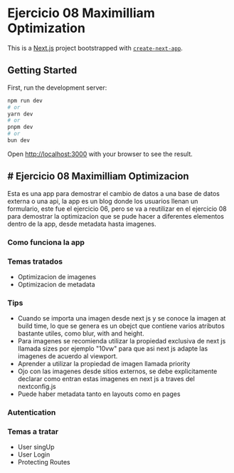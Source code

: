 # Ejercicio 08 Maximilliam Optimization

This is a [Next.js](https://nextjs.org) project bootstrapped with [`create-next-app`](https://nextjs.org/docs/app/api-reference/cli/create-next-app).

## Getting Started

First, run the development server:

```bash
npm run dev
# or
yarn dev
# or
pnpm dev
# or
bun dev
```

Open [http://localhost:3000](http://localhost:3000) with your browser to see the result.

## # Ejercicio 08 Maximilliam Optimizacion

Esta es una app para demostrar el cambio de datos a una base de datos externa o una api, la app es un blog donde los usuarios llenan un formulario, este fue el ejercicio 06, pero se va a reutilizar en el ejercicio 08 para demostrar la optimizacion que se pude hacer a diferentes elementos dentro de la app, desde metadata hasta imagenes.

### Como funciona la app

### Temas tratados

- Optimizacion de imagenes
- Optimizacion de metadata

### Tips

- Cuando se importa una imagen desde next js y se conoce la imagen at build time, lo que se genera es un obejct que contiene varios atributos bastante utiles, como blur, with and height.
- Para imagenes se recomienda utilizar la propiedad exclusiva de next js llamada sizes por ejemplo "10vw" para que asi next js adapte las imagenes de acuerdo al viewport.
- Aprender a utilizar la propiedad de imagen llamada priority
- Ojo con las imagenes desde sitios externos, se debe explicitamente declarar como entran estas imagenes en next js a traves del nextconfig.js
- Puede haber metadata tanto en layouts como en pages

### Autentication

### Temas a tratar

- User singUp
- User Login
- Protecting Routes
